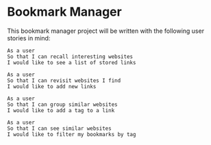 # Bookmark Manager

This bookmark manager project will be written with the following user stories in mind:

```
As a user
So that I can recall interesting websites
I would like to see a list of stored links

As a user
So that I can revisit websites I find
I would like to add new links

As a user
So that I can group similar websites
I would like to add a tag to a link

As a user
So that I can see similar websites
I would like to filter my bookmarks by tag
```

<!-- Tag:   <% bm.tags.each { |this_tag| %> <%= this_tag.tag %> <% } %> -->
<!-- Tag:   <% bm.tags.first%> <%=.tag %> -->
